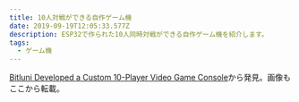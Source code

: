 ```yaml
---
title: 10人対戦ができる自作ゲーム機
date: 2019-09-19T12:05:33.577Z
description: ESP32で作られた10人同時対戦ができる自作ゲーム機を紹介します。
tags:
  - ゲーム機
---
```

[Bitluni Developed a Custom 10-Player Video Game Console](https://blog.hackster.io/bitluni-developed-a-custom-10-player-video-game-console-cc91780eee12)から発見。画像もここから転載。
